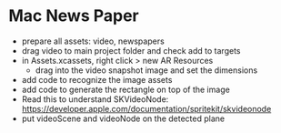 # Mac News Paper

- prepare all assets: video, newspapers
- drag video to main project folder and check add to targets
- in Assets.xcassets, right click > new AR Resources
  - drag into the video snapshot image and set the dimensions
- add code to recognize the image assets
- add code to generate the rectangle on top of the image
- Read this to understand SKVideoNode: https://developer.apple.com/documentation/spritekit/skvideonode
- put videoScene and videoNode on the detected plane
